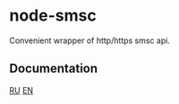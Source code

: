 node-smsc
=========

Convenient wrapper of http/https smsc api.

Documentation
-------------

[RU](./docs/ru/README.md)
[EN](./docs/en/README.md)
